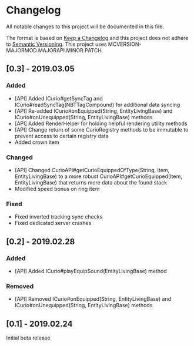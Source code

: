# Changelog
All notable changes to this project will be documented in this file.

The format is based on [Keep a Changelog](http://keepachangelog.com/en/1.0.0/) and this project does not adhere to [Semantic Versioning](http://semver.org/spec/v2.0.0.html).
This project uses MCVERSION-MAJORMOD.MAJORAPI.MINOR.PATCH.

## [0.3] - 2019.03.05
### Added
- [API] Added ICurio#getSyncTag and ICurio#readSyncTag(NBTTagCompound) for additional data syncing
- [API] Re-added ICurio#onEquipped(String, EntityLivingBase) and ICurio#onUnequipped(String, EntityLivingBase) methods
- [API] Added RenderHelper for holding helpful rendering utility methods
- [API] Change return of some CurioRegistry methods to be immutable to prevent access to certain registry data
- Added crown item

### Changed
- [API] Changed CurioAPI#getCurioEquippedOfType(String, Item, EntityLivingBase) to a more robust CurioAPI#getCurioEquipped(Item, EntityLivingBase) that returns more data about the found stack
- Modified speed bonus on ring item

### Fixed
- Fixed inverted tracking sync checks
- Fixed dedicated server crashes

## [0.2] - 2019.02.28
### Added
- [API] Added ICurio#playEquipSound(EntityLivingBase) method

### Removed
- [API] Removed ICurio#onEquipped(String, EntityLivingBase) and ICurio#onUnequipped(String, EntityLivingBase) methods

## [0.1] - 2019.02.24
Initial beta release